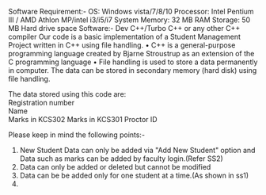 Software Requirement:-
OS: Windows vista/7/8/10
Processor: Intel Pentium III / AMD Athlon MP/intel i3/i5/i7
System Memory: 32 MB RAM
Storage: 50 MB Hard drive space
Software:- Dev C++/Turbo C++ or any other C++ compiler
Our code is a basic implementation of a Student Management Project written in C++  using file handling. 
• C++  is a general-purpose programming language created by Bjarne Stroustrup as an extension of the C programming language
• File handling is used to store a data permanently in computer. The data can be stored in secondary memory (hard disk) using file handling.


The data stored using this code are:  
Registration number  
Name  
Marks in KCS302 
Marks in KCS301 
Proctor ID 

Please keep in mind the following points:-
1. New Student Data can only be added via "Add New Student" option and Data such as marks can be added by faculty login.(Refer SS2)
2. Data can only be added or deleted but cannot be modified
3. Data can be be added only for one student at a time.(As shown in ss1)
4.
